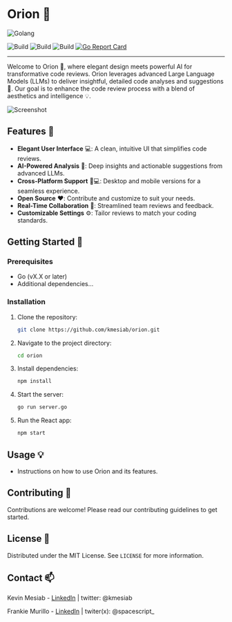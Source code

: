 # Orion 🌌

![Golang](https://img.shields.io/badge/Go-00add8.svg?labelColor=171e21&style=for-the-badge&logo=go)

![Build](https://github.com/kmesiab/orion/actions/workflows/go-build.yml/badge.svg)
![Build](https://github.com/kmesiab/orion/actions/workflows/go-lint.yml/badge.svg)
![Build](https://github.com/kmesiab/orion/actions/workflows/go-test.yml/badge.svg)
[![Go Report Card](https://goreportcard.com/badge/github.com/kmesiab/orion)](https://goreportcard.com/report/github.com/kmesiab/orion)

---

Welcome to Orion 🚀, where elegant design meets powerful AI for transformative
code reviews. Orion leverages advanced Large Language Models (LLMs) to deliver
insightful, detailed code analyses and suggestions 🧠. Our goal is to enhance the
code review process with a blend of aesthetics and intelligence 💡.

![Screenshot](https://github.com/kmesiab/orion/assets/161768/6501c7a5-d49d-41ed-9489-36fa53e0ee3f "Screenshot showing diff view")

## Features 🌟

- **Elegant User Interface** 💻: A clean, intuitive UI that simplifies code
  reviews.
- **AI-Powered Analysis** 🤖: Deep insights and actionable suggestions from
  advanced LLMs.
- **Cross-Platform Support** 📱💻: Desktop and mobile versions for a seamless
  experience.
- **Open Source** ❤️: Contribute and customize to suit your needs.
- **Real-Time Collaboration** 🤝: Streamlined team reviews and feedback.
- **Customizable Settings** ⚙️: Tailor reviews to match your coding standards.

## Getting Started 🚀

### Prerequisites

- Go (vX.X or later)
- Additional dependencies...

### Installation

1. Clone the repository:

   ```bash
   git clone https://github.com/kmesiab/orion.git
   ```

2. Navigate to the project directory:

   ```bash
   cd orion
   ```

3. Install dependencies:

   ```bash
   npm install
   ```

4. Start the server:

   ```bash
   go run server.go
   ```

5. Run the React app:

   ```bash
   npm start
   ```

## Usage 💡

- Instructions on how to use Orion and its features.

## Contributing 🤝

Contributions are welcome! Please read our contributing guidelines to get
started.

## License 📜

Distributed under the MIT License. See `LICENSE` for more information.

## Contact 📫

Kevin Mesiab - [LinkedIn](https://linkedin.com/in/kmesiab) | twitter: @kmesiab

Frankie Murillo - [LinkedIn](https://www.linkedin.com/in/frankie-murillo) |
twiter(x): @spacescript\_
